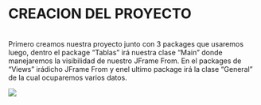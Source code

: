 <h1> CREACION DEL PROYECTO </h1>
<br>
Primero creamos nuestra proyecto junto con 3 packages que usaremos luego, dentro el package “Tablas” irá nuestra clase “Main” donde manejaremos la visibilidad de nuestro JFrame From. En el packages de “Views” irádicho JFrame From y enel ultimo package irá la clase “General” de la cual ocuparemos varios datos.
<br>

![](**https://github.com/JairAlejandro1/Imagenes/blob/d566d44c20cb7676878805f1644dcc433fddf3f4/re1.png**)


